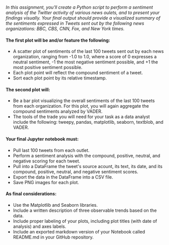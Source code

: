 *In this assignment, you'll create a Python script to perform a sentiment analysis of the Twitter activity of various news oulets, and to present your findings visually.*
*Your final output should provide a visualized summary of the sentiments expressed in Tweets sent out by the following news organizations: BBC, CBS, CNN, Fox, and New York times.*

#### The first plot will be and/or feature the following:
* A scatter plot of sentiments of the last 100 tweets sent out by each news organization, ranging from -1.0 to 1.0, where a score of 0 expresses a neutral sentiment, -1 the most negative sentiment possible, and +1 the most positive sentiment possible.
* Each plot point will reflect the compound sentiment of a tweet.
* Sort each plot point by its relative timestamp.

#### The second plot will:
* Be a bar plot visualizing the overall sentiments of the last 100 tweets from each organization. For this plot, you will again aggregate the compound sentiments analyzed by VADER.
* The tools of the trade you will need for your task as a data analyst include the following: tweepy, pandas, matplotlib, seaborn, textblob, and VADER.

#### Your final Jupyter notebook must:
* Pull last 100 tweets from each outlet.
* Perform a sentiment analysis with the compound, positive, neutral, and negative scoring for each tweet.
* Pull into a DataFrame the tweet's source acount, its text, its date, and its compound, positive, neutral, and negative sentiment scores.
* Export the data in the DataFrame into a CSV file.
* Save PNG images for each plot.

#### As final considerations:
* Use the Matplotlib and Seaborn libraries.
* Include a written description of three observable trends based on the data.
* Include proper labeling of your plots, including plot titles (with date of analysis) and axes labels.
* Include an exported markdown version of your Notebook called  README.md in your GitHub repository.

